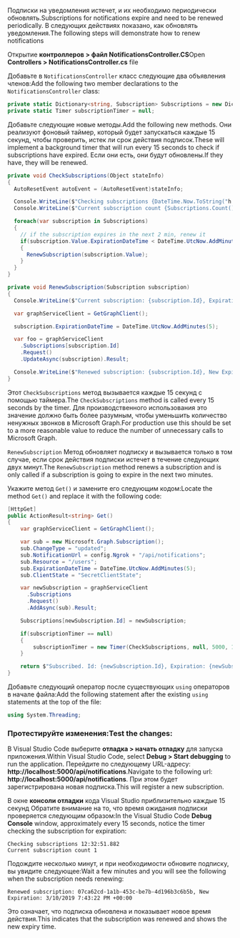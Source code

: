 <!-- markdownlint-disable MD002 MD041 -->

<span data-ttu-id="444c7-101">Подписки на уведомления истечет, и их необходимо периодически обновлять.</span><span class="sxs-lookup"><span data-stu-id="444c7-101">Subscriptions for notifications expire and need to be renewed periodically.</span></span> <span data-ttu-id="444c7-102">В следующих действиях показано, как обновлять уведомления.</span><span class="sxs-lookup"><span data-stu-id="444c7-102">The following steps will demonstrate how to renew notifications</span></span>

<span data-ttu-id="444c7-103">Открытие **контроллеров > файл NotificationsController.CS**</span><span class="sxs-lookup"><span data-stu-id="444c7-103">Open **Controllers > NotificationsController.cs** file</span></span>

<span data-ttu-id="444c7-104">Добавьте в `NotificationsController` класс следующие два объявления членов:</span><span class="sxs-lookup"><span data-stu-id="444c7-104">Add the following two member declarations to the `NotificationsController` class:</span></span>

```csharp
private static Dictionary<string, Subscription> Subscriptions = new Dictionary<string, Subscription>();
private static Timer subscriptionTimer = null;
```

<span data-ttu-id="444c7-105">Добавьте следующие новые методы.</span><span class="sxs-lookup"><span data-stu-id="444c7-105">Add the following new methods.</span></span> <span data-ttu-id="444c7-106">Они реализуют фоновый таймер, который будет запускаться каждые 15 секунд, чтобы проверить, истек ли срок действия подписок.</span><span class="sxs-lookup"><span data-stu-id="444c7-106">These will implement a background timer that will run every 15 seconds to check if subscriptions have expired.</span></span> <span data-ttu-id="444c7-107">Если они есть, они будут обновлены.</span><span class="sxs-lookup"><span data-stu-id="444c7-107">If they have, they will be renewed.</span></span>

```csharp
private void CheckSubscriptions(Object stateInfo)
{
  AutoResetEvent autoEvent = (AutoResetEvent)stateInfo;

  Console.WriteLine($"Checking subscriptions {DateTime.Now.ToString("h:mm:ss.fff")}");
  Console.WriteLine($"Current subscription count {Subscriptions.Count()}");

  foreach(var subscription in Subscriptions)
  {
    // if the subscription expires in the next 2 min, renew it
    if(subscription.Value.ExpirationDateTime < DateTime.UtcNow.AddMinutes(2))
    {
      RenewSubscription(subscription.Value);
    }
  }
}

private void RenewSubscription(Subscription subscription)
{
  Console.WriteLine($"Current subscription: {subscription.Id}, Expiration: {subscription.ExpirationDateTime}");

  var graphServiceClient = GetGraphClient();

  subscription.ExpirationDateTime = DateTime.UtcNow.AddMinutes(5);

  var foo = graphServiceClient
    .Subscriptions[subscription.Id]
    .Request()
    .UpdateAsync(subscription).Result;

  Console.WriteLine($"Renewed subscription: {subscription.Id}, New Expiration: {subscription.ExpirationDateTime}");
}
```

<span data-ttu-id="444c7-108">Этот `CheckSubscriptions` метод вызывается каждые 15 секунд с помощью таймера.</span><span class="sxs-lookup"><span data-stu-id="444c7-108">The `CheckSubscriptions` method is called every 15 seconds by the timer.</span></span> <span data-ttu-id="444c7-109">Для производственного использования это значение должно быть более разумным, чтобы уменьшить количество ненужных звонков в Microsoft Graph.</span><span class="sxs-lookup"><span data-stu-id="444c7-109">For production use this should be set to a more reasonable value to reduce the number of unnecessary calls to Microsoft Graph.</span></span>

<span data-ttu-id="444c7-110">`RenewSubscription` Метод обновляет подписку и вызывается только в том случае, если срок действия подписки истечет в течение следующих двух минут.</span><span class="sxs-lookup"><span data-stu-id="444c7-110">The `RenewSubscription` method renews a subscription and is only called if a subscription is going to expire in the next two minutes.</span></span>

<span data-ttu-id="444c7-111">Укажите метод `Get()` и замените его следующим кодом:</span><span class="sxs-lookup"><span data-stu-id="444c7-111">Locate the method `Get()` and replace it with the following code:</span></span>

```csharp
[HttpGet]
public ActionResult<string> Get()
{
    var graphServiceClient = GetGraphClient();

    var sub = new Microsoft.Graph.Subscription();
    sub.ChangeType = "updated";
    sub.NotificationUrl = config.Ngrok + "/api/notifications";
    sub.Resource = "/users";
    sub.ExpirationDateTime = DateTime.UtcNow.AddMinutes(5);
    sub.ClientState = "SecretClientState";

    var newSubscription = graphServiceClient
      .Subscriptions
      .Request()
      .AddAsync(sub).Result;

    Subscriptions[newSubscription.Id] = newSubscription;

    if(subscriptionTimer == null)
    {
        subscriptionTimer = new Timer(CheckSubscriptions, null, 5000, 15000);
    }

    return $"Subscribed. Id: {newSubscription.Id}, Expiration: {newSubscription.ExpirationDateTime}";
}
```

<span data-ttu-id="444c7-112">Добавьте следующий оператор после существующих `using` операторов в начале файла:</span><span class="sxs-lookup"><span data-stu-id="444c7-112">Add the following statement after the existing `using` statements at the top of the file:</span></span>

```csharp
using System.Threading;
```

### <a name="test-the-changes"></a><span data-ttu-id="444c7-113">Протестируйте изменения:</span><span class="sxs-lookup"><span data-stu-id="444c7-113">Test the changes:</span></span>

<span data-ttu-id="444c7-114">В Visual Studio Code выберите **отладка > начать отладку** для запуска приложения.</span><span class="sxs-lookup"><span data-stu-id="444c7-114">Within Visual Studio Code, select **Debug > Start debugging** to run the application.</span></span>
<span data-ttu-id="444c7-115">Перейдите по следующему URL-адресу: **http://localhost:5000/api/notifications**.</span><span class="sxs-lookup"><span data-stu-id="444c7-115">Navigate to the following url: **http://localhost:5000/api/notifications**.</span></span> <span data-ttu-id="444c7-116">При этом будет зарегистрирована новая подписка.</span><span class="sxs-lookup"><span data-stu-id="444c7-116">This will register a new subscription.</span></span>

<span data-ttu-id="444c7-117">В окне **консоли отладки** кода Visual Studio приблизительно каждые 15 секунд Обратите внимание на то, что время ожидания подписки проверяется следующим образом:</span><span class="sxs-lookup"><span data-stu-id="444c7-117">In the Visual Studio Code **Debug Console** window, approximately every 15 seconds, notice the timer checking the subscription for expiration:</span></span>

```shell
Checking subscriptions 12:32:51.882
Current subscription count 1
```

<span data-ttu-id="444c7-118">Подождите несколько минут, и при необходимости обновите подписку, вы увидите следующее:</span><span class="sxs-lookup"><span data-stu-id="444c7-118">Wait a few minutes and you will see the following when the subscription needs renewing:</span></span>

```shell
Renewed subscription: 07ca62cd-1a1b-453c-be7b-4d196b3c6b5b, New Expiration: 3/10/2019 7:43:22 PM +00:00
```

<span data-ttu-id="444c7-119">Это означает, что подписка обновлена и показывает новое время действия.</span><span class="sxs-lookup"><span data-stu-id="444c7-119">This indicates that the subscription was renewed and shows the new expiry time.</span></span>